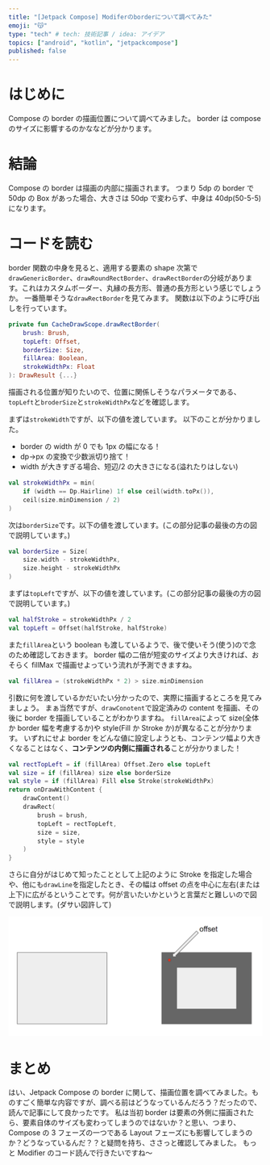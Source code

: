 ```yaml
---
title: "[Jetpack Compose] Modiferのborderについて調べてみた"
emoji: "😽"
type: "tech" # tech: 技術記事 / idea: アイデア
topics: ["android", "kotlin", "jetpackcompose"]
published: false
---
```


# はじめに

Compose の border の描画位置について調べてみました。
border は compose のサイズに影響するのかななどが分かります。

# 結論

Compose の border は描画の内部に描画されます。
つまり 5dp の border で 50dp の Box があった場合、大きさは 50dp で変わらず、中身は 40dp(50-5-5)になります。

# コードを読む

border 関数の中身を見ると、適用する要素の shape 次第で `drawGenericBorder`、`drawRoundRectBorder`、`drawRectBorder`の分岐があります。これはカスタムボーダー、丸縁の長方形、普通の長方形という感じでしょうか。
一番簡単そうな`drawRectBorder`を見てみます。
関数は以下のように呼び出しを行っています。

```kotlin
private fun CacheDrawScope.drawRectBorder(
    brush: Brush,
    topLeft: Offset,
    borderSize: Size,
    fillArea: Boolean,
    strokeWidthPx: Float
): DrawResult {...}
```

描画される位置が知りたいので、位置に関係しそうなパラメータである、`topLeft`と`broderSize`と`strokeWidthPx`などを確認します。

まずは`strokeWidth`ですが、以下の値を渡しています。
以下のことが分かりました。

- border の width が 0 でも 1px の幅になる！
- dp→px の変換で少数派切り捨て！
- width が大きすぎる場合、短辺/2 の大きさになる(溢れたりはしない)

```kotlin
val strokeWidthPx = min(
    if (width == Dp.Hairline) 1f else ceil(width.toPx()),
    ceil(size.minDimension / 2)
)
```

次は`borderSize`です。以下の値を渡しています。(この部分記事の最後の方の図で説明しています。)

```kotlin
val borderSize = Size(
    size.width - strokeWidthPx,
    size.height - strokeWidthPx
)
```

まずは`topLeft`ですが、以下の値を渡しています。(この部分記事の最後の方の図で説明しています。)

```kotlin
val halfStroke = strokeWidthPx / 2
val topLeft = Offset(halfStroke, halfStroke)
```

また`fillArea`という boolean も渡しているようで、後で使いそう(使う)ので念のため確認しておきます。
border 幅の二倍が短変のサイズより大きければ、おそらく fillMax で描画せよっていう流れが予測できますね。

```kotlin
val fillArea = (strokeWidthPx * 2) > size.minDimension
```

引数に何を渡しているかだいたい分かったので、実際に描画するところを見てみましょう。
まぁ当然ですが、`drawConotent`で設定済みの content を描画、その後に border を描画していることがわかりますね。
`fillArea`によって size(全体か border 幅を考慮するか)や style(Fill か Stroke か)が異なることが分かります。
いずれにせよ border をどんな値に設定しようとも、コンテンツ幅より大きくなることはなく、**コンテンツの内側に描画される**ことが分かりました！

```kotlin
val rectTopLeft = if (fillArea) Offset.Zero else topLeft
val size = if (fillArea) size else borderSize
val style = if (fillArea) Fill else Stroke(strokeWidthPx)
return onDrawWithContent {
    drawContent()
    drawRect(
        brush = brush,
        topLeft = rectTopLeft,
        size = size,
        style = style
    )
}
```

さらに自分がはじめて知ったこととして上記のように Stroke を指定した場合や、他にも`drawLine`を指定したとき、その幅は offset の点を中心に左右(または上下)に広がるということです。何が言いたいかというと言葉だと難しいので図で説明します。(ダサい図許して)

![](/images/f0c2177787fdf0/offset_desc.png)

# まとめ

はい、Jetpack Compose の border に関して、描画位置を調べてみました。ものすごく簡単な内容ですが、調べる前はどうなっているんだろう？だったので、読んで記事にして良かったです。
私は当初 border は要素の外側に描画されたら、要素自体のサイズも変わってしまうのではないか？と思い、つまり、Compose の 3 フェーズの一つである Layout フェーズにも影響してしまうのか？どうなっているんだ？？と疑問を持ち、ささっと確認してみました。
もっと Modifier のコード読んで行きたいですね～
